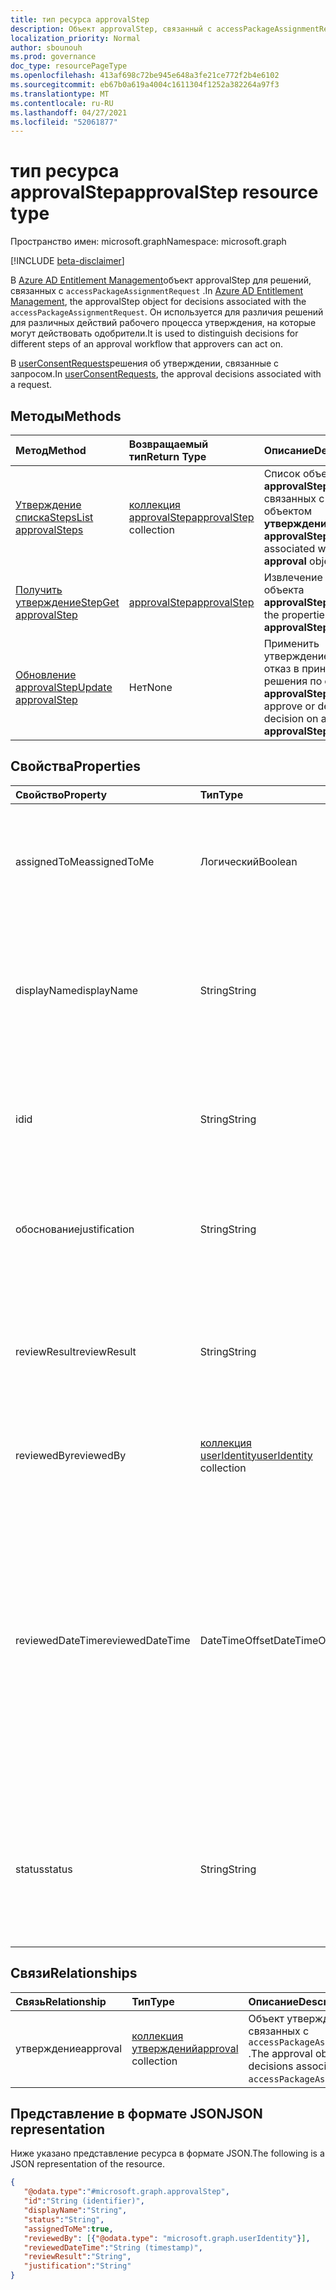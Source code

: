 ```yaml
---
title: тип ресурса approvalStep
description: Объект approvalStep, связанный с accessPackageAssignmentRequest или userConsentRequest.
localization_priority: Normal
author: sbounouh
ms.prod: governance
doc_type: resourcePageType
ms.openlocfilehash: 413af698c72be945e648a3fe21ce772f2b4e6102
ms.sourcegitcommit: eb67b0a619a4004c1611304f1252a382264a97f3
ms.translationtype: MT
ms.contentlocale: ru-RU
ms.lasthandoff: 04/27/2021
ms.locfileid: "52061877"
---
```

# <a name="approvalstep-resource-type"></a><span data-ttu-id="18b48-103">тип ресурса approvalStep</span><span class="sxs-lookup"><span data-stu-id="18b48-103">approvalStep resource type</span></span>

<span data-ttu-id="18b48-104">Пространство имен: microsoft.graph</span><span class="sxs-lookup"><span data-stu-id="18b48-104">Namespace: microsoft.graph</span></span>

[!INCLUDE [beta-disclaimer](../../includes/beta-disclaimer.md)]

<span data-ttu-id="18b48-105">В [Azure AD Entitlement Management](entitlementmanagement-root.md)объект approvalStep для решений, связанных с `accessPackageAssignmentRequest` .</span><span class="sxs-lookup"><span data-stu-id="18b48-105">In [Azure AD Entitlement Management](entitlementmanagement-root.md), the approvalStep object for decisions associated with the `accessPackageAssignmentRequest`.</span></span> <span data-ttu-id="18b48-106">Он используется для различия решений для различных действий рабочего процесса утверждения, на которые могут действовать одобрители.</span><span class="sxs-lookup"><span data-stu-id="18b48-106">It is used to distinguish decisions for different steps of an approval workflow that approvers can act on.</span></span>

<span data-ttu-id="18b48-107">В [userConsentRequests](../resources/userconsentrequest.md)решения об утверждении, связанные с запросом.</span><span class="sxs-lookup"><span data-stu-id="18b48-107">In [userConsentRequests](../resources/userconsentrequest.md), the approval  decisions associated with a request.</span></span>

## <a name="methods"></a><span data-ttu-id="18b48-108">Методы</span><span class="sxs-lookup"><span data-stu-id="18b48-108">Methods</span></span>

| <span data-ttu-id="18b48-109">Метод</span><span class="sxs-lookup"><span data-stu-id="18b48-109">Method</span></span>       | <span data-ttu-id="18b48-110">Возвращаемый тип</span><span class="sxs-lookup"><span data-stu-id="18b48-110">Return Type</span></span> | <span data-ttu-id="18b48-111">Описание</span><span class="sxs-lookup"><span data-stu-id="18b48-111">Description</span></span> |
|:-------------|:------------|:------------|
|[<span data-ttu-id="18b48-112">Утверждение спискаSteps</span><span class="sxs-lookup"><span data-stu-id="18b48-112">List approvalSteps</span></span>](../api/approval-list-steps.md) | <span data-ttu-id="18b48-113">[коллекция approvalStep](approvalstep.md)</span><span class="sxs-lookup"><span data-stu-id="18b48-113">[approvalStep](approvalstep.md) collection</span></span> | <span data-ttu-id="18b48-114">Список объектов **approvalStep,** связанных с объектом **утверждения.**</span><span class="sxs-lookup"><span data-stu-id="18b48-114">List the **approvalStep** objects associated with an **approval** object.</span></span> |
|[<span data-ttu-id="18b48-115">Получить утверждениеStep</span><span class="sxs-lookup"><span data-stu-id="18b48-115">Get approvalStep</span></span>](../api/approvalstep-get.md) | [<span data-ttu-id="18b48-116">approvalStep</span><span class="sxs-lookup"><span data-stu-id="18b48-116">approvalStep</span></span>](approvalstep.md) | <span data-ttu-id="18b48-117">Извлечение свойств объекта **approvalStep.**</span><span class="sxs-lookup"><span data-stu-id="18b48-117">Retrieve the properties of an **approvalStep** object.</span></span> |
|[<span data-ttu-id="18b48-118">Обновление approvalStep</span><span class="sxs-lookup"><span data-stu-id="18b48-118">Update approvalStep</span></span>](../api/approvalstep-update.md) | <span data-ttu-id="18b48-119">Нет</span><span class="sxs-lookup"><span data-stu-id="18b48-119">None</span></span> | <span data-ttu-id="18b48-120">Применить утверждение или отказ в принятии решения по **объекту approvalStep.**</span><span class="sxs-lookup"><span data-stu-id="18b48-120">Apply approve or deny decision on an **approvalStep** object.</span></span> |

## <a name="properties"></a><span data-ttu-id="18b48-121">Свойства</span><span class="sxs-lookup"><span data-stu-id="18b48-121">Properties</span></span>
|<span data-ttu-id="18b48-122">Свойство</span><span class="sxs-lookup"><span data-stu-id="18b48-122">Property</span></span>|<span data-ttu-id="18b48-123">Тип</span><span class="sxs-lookup"><span data-stu-id="18b48-123">Type</span></span>|<span data-ttu-id="18b48-124">Описание</span><span class="sxs-lookup"><span data-stu-id="18b48-124">Description</span></span>|
|:---|:---|:---|
|<span data-ttu-id="18b48-125">assignedToMe</span><span class="sxs-lookup"><span data-stu-id="18b48-125">assignedToMe</span></span>|<span data-ttu-id="18b48-126">Логический</span><span class="sxs-lookup"><span data-stu-id="18b48-126">Boolean</span></span>|<span data-ttu-id="18b48-127">Указывает, назначен ли шаг пользователю вызова для проверки.</span><span class="sxs-lookup"><span data-stu-id="18b48-127">Indicates whether the step is assigned to the calling user to review.</span></span> <span data-ttu-id="18b48-128">Только для чтения.</span><span class="sxs-lookup"><span data-stu-id="18b48-128">Read-only.</span></span>|
|<span data-ttu-id="18b48-129">displayName</span><span class="sxs-lookup"><span data-stu-id="18b48-129">displayName</span></span>|<span data-ttu-id="18b48-130">String</span><span class="sxs-lookup"><span data-stu-id="18b48-130">String</span></span>|<span data-ttu-id="18b48-131">Метка, предоставленная создателем политики для определения шага утверждения.</span><span class="sxs-lookup"><span data-stu-id="18b48-131">The label provided by the policy creator to identify an approval step.</span></span> <span data-ttu-id="18b48-132">Только для чтения.</span><span class="sxs-lookup"><span data-stu-id="18b48-132">Read-only.</span></span>|
|<span data-ttu-id="18b48-133">id</span><span class="sxs-lookup"><span data-stu-id="18b48-133">id</span></span>|<span data-ttu-id="18b48-134">String</span><span class="sxs-lookup"><span data-stu-id="18b48-134">String</span></span>|<span data-ttu-id="18b48-135">Идентификатор шага, связанного с объектом утверждения.</span><span class="sxs-lookup"><span data-stu-id="18b48-135">The identifier of the step associated with an approval object.</span></span> <span data-ttu-id="18b48-136">Только для чтения.</span><span class="sxs-lookup"><span data-stu-id="18b48-136">Read-only.</span></span>|
|<span data-ttu-id="18b48-137">обоснование</span><span class="sxs-lookup"><span data-stu-id="18b48-137">justification</span></span>|<span data-ttu-id="18b48-138">String</span><span class="sxs-lookup"><span data-stu-id="18b48-138">String</span></span>|<span data-ttu-id="18b48-139">Обоснование, связанное с решением о шаге утверждения.</span><span class="sxs-lookup"><span data-stu-id="18b48-139">The justification associated with the approval step decision.</span></span>|
|<span data-ttu-id="18b48-140">reviewResult</span><span class="sxs-lookup"><span data-stu-id="18b48-140">reviewResult</span></span>|<span data-ttu-id="18b48-141">String</span><span class="sxs-lookup"><span data-stu-id="18b48-141">String</span></span>|<span data-ttu-id="18b48-142">Результат этой записи утверждения.</span><span class="sxs-lookup"><span data-stu-id="18b48-142">The result of this approval record.</span></span> <span data-ttu-id="18b48-143">Возможные значения: `NotReviewed` , `Approved` , `Denied` .</span><span class="sxs-lookup"><span data-stu-id="18b48-143">Possible values include: `NotReviewed`, `Approved`, `Denied`.</span></span>|
|<span data-ttu-id="18b48-144">reviewedBy</span><span class="sxs-lookup"><span data-stu-id="18b48-144">reviewedBy</span></span>|<span data-ttu-id="18b48-145">[коллекция userIdentity](useridentity.md)</span><span class="sxs-lookup"><span data-stu-id="18b48-145">[userIdentity](useridentity.md) collection</span></span> | <span data-ttu-id="18b48-146">Идентификатор рецензента.</span><span class="sxs-lookup"><span data-stu-id="18b48-146">The identifier of the reviewer.</span></span> <span data-ttu-id="18b48-147">Только для чтения.</span><span class="sxs-lookup"><span data-stu-id="18b48-147">Read-only.</span></span>|
|<span data-ttu-id="18b48-148">reviewedDateTime</span><span class="sxs-lookup"><span data-stu-id="18b48-148">reviewedDateTime</span></span>|<span data-ttu-id="18b48-149">DateTimeOffset</span><span class="sxs-lookup"><span data-stu-id="18b48-149">DateTimeOffset</span></span>|<span data-ttu-id="18b48-150">Дата и время записи решения.</span><span class="sxs-lookup"><span data-stu-id="18b48-150">The date and time when a decision was recorded.</span></span> <span data-ttu-id="18b48-151">Сведения о времени и дате представлены в формате ISO 8601 (всегда используется формат UTC).</span><span class="sxs-lookup"><span data-stu-id="18b48-151">The date and time information uses ISO 8601 format and is always in UTC time.</span></span> <span data-ttu-id="18b48-152">Например, значение полуночи 1 января 2014 г. в формате UTC: `2014-01-01T00:00:00Z`.</span><span class="sxs-lookup"><span data-stu-id="18b48-152">For example, midnight UTC on Jan 1, 2014 is `2014-01-01T00:00:00Z`.</span></span> <span data-ttu-id="18b48-153">Только для чтения.</span><span class="sxs-lookup"><span data-stu-id="18b48-153">Read-only.</span></span>|
|<span data-ttu-id="18b48-154">status</span><span class="sxs-lookup"><span data-stu-id="18b48-154">status</span></span>|<span data-ttu-id="18b48-155">String</span><span class="sxs-lookup"><span data-stu-id="18b48-155">String</span></span>|<span data-ttu-id="18b48-156">Состояние шага.</span><span class="sxs-lookup"><span data-stu-id="18b48-156">The step status.</span></span> <span data-ttu-id="18b48-157">Возможные значения: `InProgress` `Initializing` , , `Completed` `Expired` .</span><span class="sxs-lookup"><span data-stu-id="18b48-157">Possible values: `InProgress`, `Initializing`, `Completed`, `Expired`.</span></span> <span data-ttu-id="18b48-158">Только для чтения.</span><span class="sxs-lookup"><span data-stu-id="18b48-158">Read-only.</span></span>|


## <a name="relationships"></a><span data-ttu-id="18b48-159">Связи</span><span class="sxs-lookup"><span data-stu-id="18b48-159">Relationships</span></span>
|<span data-ttu-id="18b48-160">Связь</span><span class="sxs-lookup"><span data-stu-id="18b48-160">Relationship</span></span>|<span data-ttu-id="18b48-161">Тип</span><span class="sxs-lookup"><span data-stu-id="18b48-161">Type</span></span>|<span data-ttu-id="18b48-162">Описание</span><span class="sxs-lookup"><span data-stu-id="18b48-162">Description</span></span>|
|:---|:---|:---|
|<span data-ttu-id="18b48-163">утверждение</span><span class="sxs-lookup"><span data-stu-id="18b48-163">approval</span></span>|<span data-ttu-id="18b48-164">[коллекция утверждений](../resources/approval.md)</span><span class="sxs-lookup"><span data-stu-id="18b48-164">[approval](../resources/approval.md) collection</span></span>|<span data-ttu-id="18b48-165">Объект утверждения решений, связанных с `accessPackageAssignmentRequest` .</span><span class="sxs-lookup"><span data-stu-id="18b48-165">The approval object for decisions associated with the `accessPackageAssignmentRequest`.</span></span>|

## <a name="json-representation"></a><span data-ttu-id="18b48-166">Представление в формате JSON</span><span class="sxs-lookup"><span data-stu-id="18b48-166">JSON representation</span></span>
<span data-ttu-id="18b48-167">Ниже указано представление ресурса в формате JSON.</span><span class="sxs-lookup"><span data-stu-id="18b48-167">The following is a JSON representation of the resource.</span></span>
<!-- {
  "blockType": "resource",
  "keyProperty": "id",
  "@odata.type": "microsoft.graph.approvalStep",
}
-->
``` json
{
   "@odata.type":"#microsoft.graph.approvalStep",
   "id":"String (identifier)",
   "displayName":"String",
   "status":"String",
   "assignedToMe":true,
   "reviewedBy": [{"@odata.type": "microsoft.graph.userIdentity"}],
   "reviewedDateTime":"String (timestamp)",
   "reviewResult":"String",
   "justification":"String"
}
```
